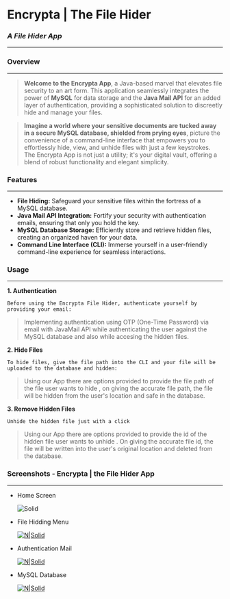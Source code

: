 # Encrypta | The File Hider
### _A File Hider App_
---
### Overview
---

> **Welcome to the Encrypta App**, a Java-based marvel that elevates file security to an art form. This application seamlessly integrates the power of **MySQL** for data storage and the **Java Mail API** for an added layer of authentication, providing a sophisticated solution to discreetly hide and manage your files.

> **Imagine a world where your sensitive documents are tucked away in a secure MySQL database, shielded from prying eyes**, picture the convenience of a command-line interface that empowers you to effortlessly hide, view, and unhide files with just a few keystrokes. The Encrypta App is not just a utility; it's your digital vault, offering a blend of robust functionality and elegant simplicity.

### Features
---
- **File Hiding:** Safeguard your sensitive files within the fortress of a MySQL database.
- **Java Mail API Integration:** Fortify your security with authentication emails, ensuring that only you hold the key.
- **MySQL Database Storage:** Efficiently store and retrieve hidden files, creating an organized haven for your data.
- **Command Line Interface (CLI):** Immerse yourself in a user-friendly command-line experience for seamless interactions.

### Usage
---
**1. Authentication**

``Before using the Encrypta File Hider, authenticate yourself by providing your email:``

>Implementing authentication using OTP (One-Time Password) via email with JavaMail API while authenticating the user against the  MySQL database and also while accesing the hidden files.

**2. Hide Files**

``To hide files, give the file path into the CLI and your file will be uploaded to the database and hidden:``

>Using our App there are options provided to provide the file path of the file user wants to hide , on giving the accurate file path, the file will be hidden from the user's location and safe in the database. 

**3. Remove Hidden Files**

``Unhide the hidden file just with a click``

>Using our App there are options provided to provide the id of the hidden file user wants to unhide . On giving the accurate file id, the file will be written into the user's original location and deleted from the database.

### Screenshots - Encrypta | the File Hider App
---

- Home Screen

    ![Solid](https://cldup.com/dTxpPi9lDf.thumb.png)
- File Hidding Menu
    
    [![N|Solid](https://cldup.com/dTxpPi9lDf.thumb.png)](https://nodesource.com/products/nsolid)
- Authentication Mail

    [![N|Solid](https://cldup.com/dTxpPi9lDf.thumb.png)](https://nodesource.com/products/nsolid)
- MySQL Database 
    
    [![N|Solid](https://cldup.com/dTxpPi9lDf.thumb.png)](https://nodesource.com/products/nsolid)
